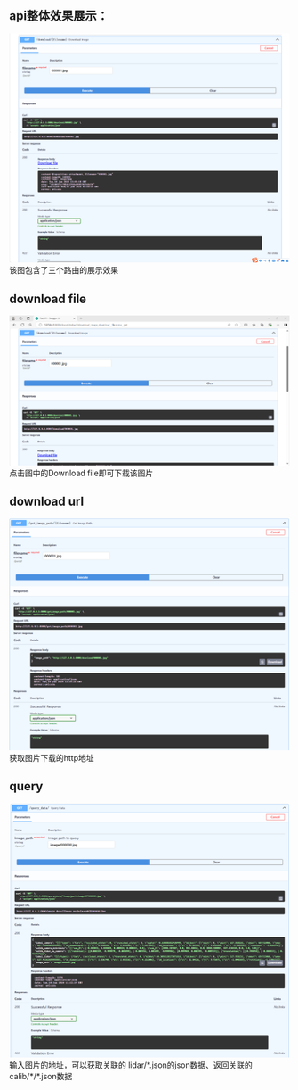 ## api整体效果展示：
![1](./images/3.png)
该图包含了三个路由的展示效果  
## download file
![1](./images/2.png)
点击图中的Download file即可下载该图片  
## download url
![1](./images/4.png)
获取图片下载的http地址  
## query
![1](./images/5.png)
输入图片的地址，可以获取关联的 lidar/\*.json的json数据、返回关联的calib/\*/*.json数据

